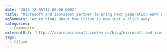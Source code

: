 ```yaml
---
date: '2022-12-05T17:00:00.000Z'
title: "Microsoft and Isovalent partner to bring next generation eBPF dataplane for cloud-native applications in Azure"
ogSummary: 'Azure blogs about how Cilium is now just a click away'
categories:
  - Community
externalUrl: 'https://azure.microsoft.com/en-us/blog/microsoft-and-isovalent-partner-to-bring-next-generation-ebpf-dataplane-for-cloudnative-applications-in-azure/'
tags:
  - Cilium
---
```

